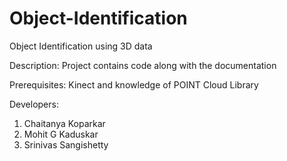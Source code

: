 # Object-Identification
Object Identification using 3D data

Description: 
Project contains code along with the documentation

Prerequisites:
Kinect and knowledge of POINT Cloud Library

Developers:
1. Chaitanya Koparkar
2. Mohit G Kaduskar
3. Srinivas Sangishetty
